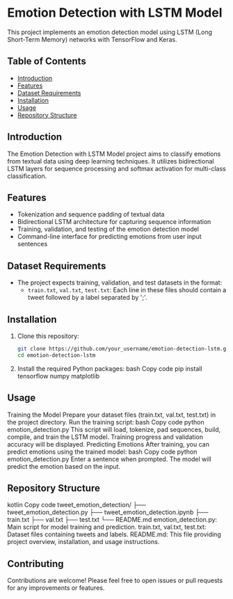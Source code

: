 # Emotion Detection with LSTM Model

This project implements an emotion detection model using LSTM (Long Short-Term Memory) networks with TensorFlow and Keras.

## Table of Contents
- [Introduction](#introduction)
- [Features](#features)
- [Dataset Requirements](#dataset-requirements)
- [Installation](#installation)
- [Usage](#usage)
- [Repository Structure](#repository-structure)

## Introduction
The Emotion Detection with LSTM Model project aims to classify emotions from textual data using deep learning techniques. It utilizes bidirectional LSTM layers for sequence processing and softmax activation for multi-class classification.

## Features
- Tokenization and sequence padding of textual data
- Bidirectional LSTM architecture for capturing sequence information
- Training, validation, and testing of the emotion detection model
- Command-line interface for predicting emotions from user input sentences

## Dataset Requirements
- The project expects training, validation, and test datasets in the format:
  - `train.txt`, `val.txt`, `test.txt`: Each line in these files should contain a tweet followed by a label separated by ';'.

## Installation
1. Clone this repository:
   ```bash
   git clone https://github.com/your_username/emotion-detection-lstm.git
   cd emotion-detection-lstm
2. Install the required Python packages:
bash
Copy code
  pip install tensorflow numpy matplotlib 
## Usage
Training the Model
Prepare your dataset files (train.txt, val.txt, test.txt) in the project directory.
Run the training script:
bash
Copy code
python emotion_detection.py
This script will load, tokenize, pad sequences, build, compile, and train the LSTM model.
Training progress and validation accuracy will be displayed.
Predicting Emotions
After training, you can predict emotions using the trained model:
bash
Copy code
python emotion_detection.py
Enter a sentence when prompted. The model will predict the emotion based on the input.
## Repository Structure
kotlin
Copy code
tweet_emotion_detection/
├── tweet_emotion_detection.py
├── tweet_emotion_detection.ipynb
├── train.txt
├── val.txt
├── test.txt
└── README.md
emotion_detection.py: Main script for model training and prediction.
train.txt, val.txt, test.txt: Dataset files containing tweets and labels.
README.md: This file providing project overview, installation, and usage instructions.
## Contributing
Contributions are welcome! Please feel free to open issues or pull requests for any improvements or features.
